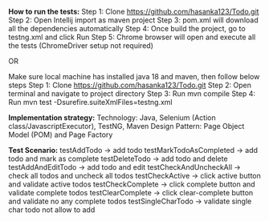 **How to run the tests:**
Step 1: Clone https://github.com/hasanka123/Todo.git
Step 2: Open Intellij import as maven project
Step 3: pom.xml will download all the dependencies automatically
Step 4: Once build the project, go to testng.xml and click Run
Step 5: Chrome browser will open and execute all the tests (ChromeDriver setup not required)

OR

Make sure local machine has installed java 18 and maven, then follow below steps
Step 1: Clone https://github.com/hasanka123/Todo.git
Step 2: Open terminal and navigate to project directory 
Step 3: Run mvn compile
Step 4: Run mvn test -Dsurefire.suiteXmlFiles=testng.xml


**Implementation strategy:**
Technology: Java, Selenium (Action class/JavascriptExecutor), TestNG, Maven
Design Pattern: Page Object Model (POM) and Page Factory

**Test Scenario:**
testAddTodo -> add todo
testMarkTodoAsCompleted -> add todo and mark as complete
testDeleteTodo -> add todo and delete
testAddAndEditTodo -> add todo and edit
testCheckAndUncheckAll -> check all todos and uncheck all todos
testCheckActive -> click active button and validate active todos
testCheckComplete  -> click complete button and validate complete todos
testClearComplete -> click clear-complete button and validate no any complete todos
testSingleCharTodo -> validate single char todo not allow to add
